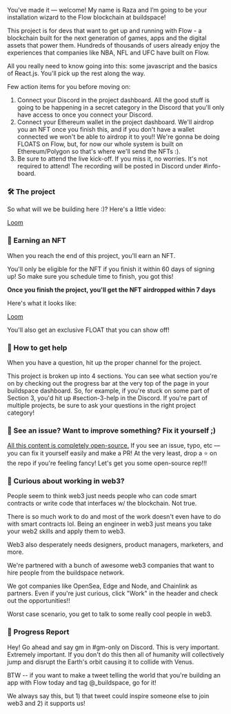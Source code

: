 You've made it — welcome! My name is Raza and I’m going to be your installation wizard to the Flow blockchain at buildspace!

This project is for devs that want to get up and running with Flow - a blockchain built for the next generation of games, apps and the digital assets that power them. Hundreds of thousands of users already enjoy the experiences that companies like NBA, NFL and UFC have built on Flow.

All you really need to know going into this: some javascript and the basics of React.js. You'll pick up the rest along the way.

Few action items for you before moving on:

1. Connect your Discord in the project dashboard. All the good stuff is going to be happening in a secret category in the Discord that you'll only have access to once you connect your Discord.
2. Connect your Ethereum wallet in the project dashboard. We'll airdrop you an NFT once you finish this, and if you don't have a wallet connected we won't be able to airdrop it to you!! We're gonna be doing FLOATS on Flow, but, for now our whole system is built on Ethereum/Polygon so that's where we'll send the NFTs :).
3. Be sure to attend the live kick-off. If you miss it, no worries. It's not required to attend! The recording will be posted in Discord under #info-board.

### 🛠 The project
So what will we be building here :)? Here's a little video:

[Loom](https://www.loom.com/share/1daad5e20b244531bd0da630e657aedc)

### 💎 Earning an NFT
When you reach the end of this project, you'll earn an NFT. 

You'll only be eligible for the NFT if you finish it within 60 days of signing up! So make sure you schedule time to finish, you got this!

**Once you finish the project, you'll get the NFT airdropped within 7 days**

Here's what it looks like:

[Loom](https://www.loom.com/share/95236c2fd5f44107a7ee31f02c6a5dab)

You'll also get an exclusive FLOAT that you can show off!

### 🤚 How to get help
When you have a question, hit up the proper channel for the project.

This project is broken up into 4 sections. You can see what section you're on by checking out the progress bar at the very top of the page in your buildspace dashboard. So, for example, if you're stuck on some part of Section 3, you'd hit up #section-3-help in the Discord. If you're part of multiple projects, be sure to ask your questions in the right project category!

### 🤘 See an issue? Want to improve something? Fix it yourself ;)
[All this content is completely open-source.](https://github.com/buildspace/buildspace-projects) If you see an issue, typo, etc — you can fix it yourself easily and make a PR! At the very least, drop a ⭐ on the repo if you're feeling fancy! Let's get you some open-source rep!!!

### 👀 Curious about working in web3?
People seem to think web3 just needs people who can code smart contracts or write code that interfaces w/ the blockchain. Not true.

There is so much work to do and most of the work doesn't even have to do with smart contracts lol. Being an engineer in web3 just means you take your web2 skills and apply them to web3.

Web3 also desperately needs designers, product managers, marketers, and more.

We're partnered with a bunch of awesome web3 companies that want to hire people from the buildspace network.

We got companies like OpenSea, Edge and Node, and Chainlink as partners. Even if you're just curious, click "Work" in the header and check out the opportunities!!

Worst case scenario, you get to talk to some really cool people in web3.

### 🚨 Progress Report
Hey! Go ahead and say gm in #gm-only on Discord. This is very important. Extremely important. If you don't do this then all of humanity will collectively jump and disrupt the Earth's orbit causing it to collide with Venus.

BTW -- if you want to make a tweet telling the world that you're building an app with Flow today and tag @_buildspace, go for it!

We always say this, but 1) that tweet could inspire someone else to join web3 and 2) it supports us!
